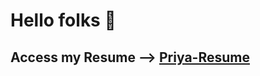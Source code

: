 # Hello folks 👋
## Access my Resume --> [Priya-Resume](https://drive.google.com/file/d/1J6kgGD9TO_gjpFbZYm1500N-NhjP9e1y/view?usp=sharing)

<!--
**priyanita04/priyanita04** is a ✨ _special_ ✨ repository because its `README.md` (this file) appears on your GitHub profile.

Here are some ideas to get you started:

- 🔭 I’m currently working on ...
- 🌱 I’m currently learning ...
- 👯 I’m looking to collaborate on ...
- 🤔 I’m looking for help with ...
- 💬 Ask me about ...
- 📫 How to reach me: ...
- 😄 Pronouns: ...
- ⚡ Fun fact: ...
-->

